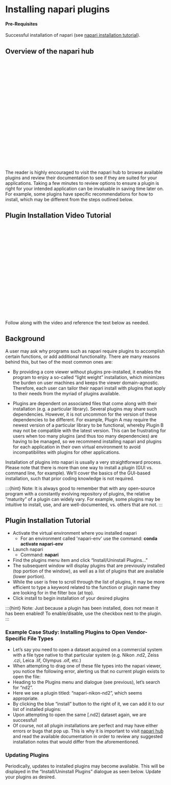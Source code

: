 # Installing napari plugins

#### Pre-Requisites
Successful installation of napari (see [napari installation tutorial](https://chanzuckerberg.github.io/napari-segmentation-workshop/onboard/gettingstarted.html)).

## Overview of the napari hub

<script src="https://fast.wistia.com/embed/medias/md1jundqsq.jsonp" async></script><script src="https://fast.wistia.com/assets/external/E-v1.js" async></script><div class="wistia_responsive_padding" style="padding:64.79% 0 0 0;position:relative;"><div class="wistia_responsive_wrapper" style="height:100%;left:0;position:absolute;top:0;width:100%;"><div class="wistia_embed wistia_async_md1jundqsq seo=false videoFoam=true" style="height:100%;position:relative;width:100%"><div class="wistia_swatch" style="height:100%;left:0;opacity:0;overflow:hidden;position:absolute;top:0;transition:opacity 200ms;width:100%;"><img src="https://fast.wistia.com/embed/medias/md1jundqsq/swatch" style="filter:blur(5px);height:100%;object-fit:contain;width:100%;" alt="" aria-hidden="true" onload="this.parentNode.style.opacity=1;" /></div></div></div></div>

The reader is highly encouraged to visit the napari hub to browse available plugins and review their documentation to see if they are suited for your applications. Taking a few minutes to review options to ensure a plugin is right for your intended application can be invaluable in saving time later on. For example, some plugins have specific recommendations for how to install, which may be different from the steps outlined below.

## Plugin Installation Video Tutorial

<script src="https://fast.wistia.com/embed/medias/em0g2n34k7.jsonp" async></script><script src="https://fast.wistia.com/assets/external/E-v1.js" async></script><div class="wistia_responsive_padding" style="padding:56.25% 0 0 0;position:relative;"><div class="wistia_responsive_wrapper" style="height:100%;left:0;position:absolute;top:0;width:100%;"><div class="wistia_embed wistia_async_em0g2n34k7 seo=false videoFoam=true" style="height:100%;position:relative;width:100%"><div class="wistia_swatch" style="height:100%;left:0;opacity:0;overflow:hidden;position:absolute;top:0;transition:opacity 200ms;width:100%;"><img src="https://fast.wistia.com/embed/medias/em0g2n34k7/swatch" style="filter:blur(5px);height:100%;object-fit:contain;width:100%;" alt="" aria-hidden="true" onload="this.parentNode.style.opacity=1;" /></div></div></div></div>

Follow along with the video and reference the text below as needed. 

## Background
A user may ask why programs such as napari require plugins to accomplish certain functions, or add additional functionality.  There are many reasons behind this, but two of the most common ones are:

- By providing a core viewer without plugins pre-installed, it enables the program to enjoy a so-called “light weight” installation, which minimizes the burden on user machines and keeps the viewer domain-agnostic. Therefore, each user can tailor their napari install with plugins that apply to their needs from the myriad of plugins available. 

- Plugins are dependent on associated files that come along with their installation (e.g. a particular library). Several plugins may share such dependencies. However, it is not uncommon for the version of these dependencies to be different. For example, Plugin A may require the newest version of a particular library to be functional, whereby Plugin B may not be compatible with the latest version. This can be frustrating for users when too many plugins (and thus too many dependencies) are having to be managed, so we recommend installing napari and plugins for each application in their own virtual environment to avoid incompatibilites with plugins for other applications.

Installation of plugins into napari is usually a very straightforward process. Please note that there is more than one way to install a plugin (GUI vs. command line, for example). We’ll cover the basics of the GUI-based installation, such that prior coding knowledge is not required.

:::{hint} Note: It is always good to remember that with any open-source program with a constantly evolving repository of plugins, the relative “maturity” of a plugin can widely vary. For example, some plugins may be intuitive to install, use, and are well-documented, vs. others that are not.
:::

## Plugin Installation Tutorial

- Activate the virtual environment where you installed napari
  - For an environment called 'napari-env' use the command: **conda activate napari-env** 
- Launch napari
  -  Command: **napari** 
- Find the plugins menu item and click “Install/Uninstall Plugins…”
- The subsequent window will display plugins that are previously installed (top portion of the window), as well as a list of plugins that are available (lower portion).
- While the user is free to scroll through the list of plugins, it may be more efficient to type a keyword related to the function or plugin name they are looking for in the filter box (at top).
- Click install to begin installation of your desired plugins

:::{hint} Note: Just because a plugin has been installed, does not mean it has been enabled! To enable/disable, use the checkbox next to the plugin.
:::

### Example Case Study: Installing Plugins to Open Vendor-Specific File Types

- Let’s say you need to open a dataset acquired on a commercial system with a file type native to that particular system (e.g. Nikon .nd2, Zeiss .czi, Leica .lif, Olympus .oif, etc.)
- When attempting to drag one of these file types into the napari viewer, you notice the following error, alerting us that no current plugin exists to open the file:
- Heading to the Plugins menu and dialogue (see previous), let’s search for “nd2”.
- Here we see a plugin titled: “napari-nikon-nd2”, which seems appropriate. 
- By clicking the blue “install” button to the right of it, we can add it to our list of installed plugins:
- Upon attempting to open the same [.nd2] dataset again, we are successful!
- Of course, not all plugin installations are perfect and may have either errors or bugs that pop up.  This is why it is important to visit [napari hub](napari-hub.org) and read the available documentation in order to review any suggested installation notes that would differ from the aforementioned.

### Updating Plugins

Periodically, updates to installed plugins may become available.  This will be displayed in the “Install/Uninstall Plugins” dialogue as seen below. Update your plugins as desired.

